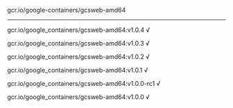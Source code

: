 gcr.io/google-containers/gcsweb-amd64 

----
gcr.io/google_containers/gcsweb-amd64:v1.0.4 √

gcr.io/google_containers/gcsweb-amd64:v1.0.3 √

gcr.io/google_containers/gcsweb-amd64:v1.0.2 √

gcr.io/google_containers/gcsweb-amd64:v1.0.1 √

gcr.io/google_containers/gcsweb-amd64:v1.0.0-rc1 √

gcr.io/google_containers/gcsweb-amd64:v1.0.0 √

